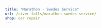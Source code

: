 ```yaml
---
title: "Marathon - Swedes Service"
url: /river-falls/marathon-swedes-service/
shop: car repair
---
```

